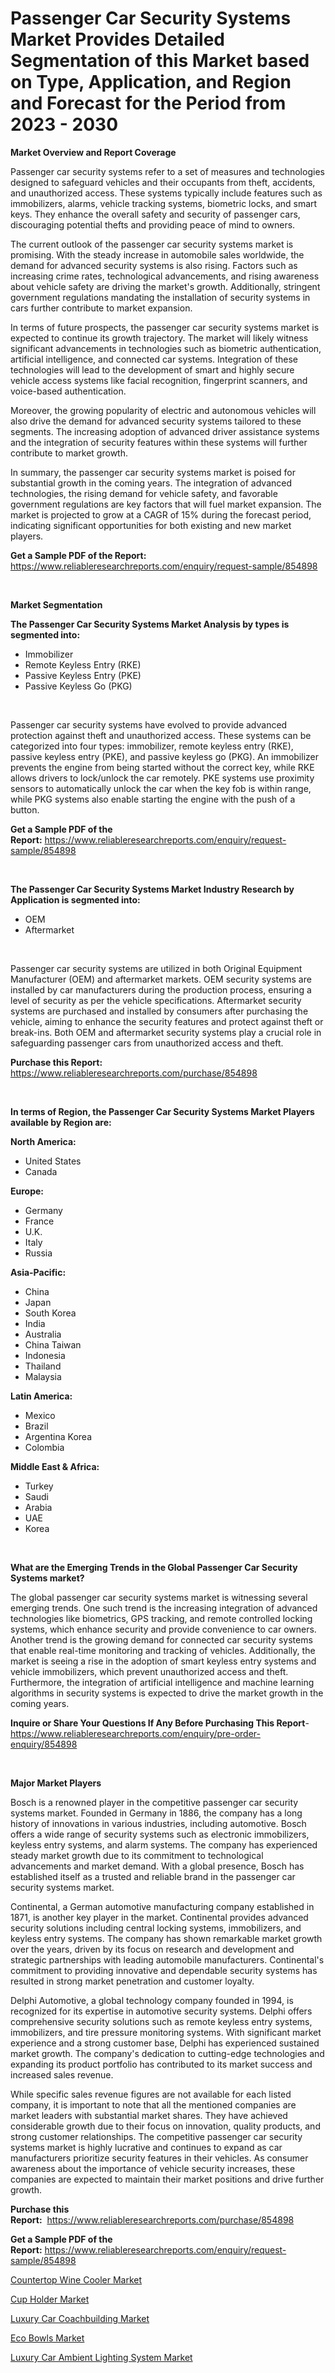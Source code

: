 <p><h1>Passenger Car Security Systems Market Provides Detailed Segmentation of this Market based on Type, Application, and Region and Forecast for the Period from 2023 - 2030</h1></p><p><strong>Market Overview and Report Coverage</strong></p>
<p><p>Passenger car security systems refer to a set of measures and technologies designed to safeguard vehicles and their occupants from theft, accidents, and unauthorized access. These systems typically include features such as immobilizers, alarms, vehicle tracking systems, biometric locks, and smart keys. They enhance the overall safety and security of passenger cars, discouraging potential thefts and providing peace of mind to owners.</p><p>The current outlook of the passenger car security systems market is promising. With the steady increase in automobile sales worldwide, the demand for advanced security systems is also rising. Factors such as increasing crime rates, technological advancements, and rising awareness about vehicle safety are driving the market's growth. Additionally, stringent government regulations mandating the installation of security systems in cars further contribute to market expansion.</p><p>In terms of future prospects, the passenger car security systems market is expected to continue its growth trajectory. The market will likely witness significant advancements in technologies such as biometric authentication, artificial intelligence, and connected car systems. Integration of these technologies will lead to the development of smart and highly secure vehicle access systems like facial recognition, fingerprint scanners, and voice-based authentication.</p><p>Moreover, the growing popularity of electric and autonomous vehicles will also drive the demand for advanced security systems tailored to these segments. The increasing adoption of advanced driver assistance systems and the integration of security features within these systems will further contribute to market growth.</p><p>In summary, the passenger car security systems market is poised for substantial growth in the coming years. The integration of advanced technologies, the rising demand for vehicle safety, and favorable government regulations are key factors that will fuel market expansion. The market is projected to grow at a CAGR of 15% during the forecast period, indicating significant opportunities for both existing and new market players.</p></p>
<p><strong>Get a Sample PDF of the Report:</strong> <a href="https://www.reliableresearchreports.com/enquiry/request-sample/854898">https://www.reliableresearchreports.com/enquiry/request-sample/854898</a></p>
<p>&nbsp;</p>
<p><strong>Market Segmentation</strong></p>
<p><strong>The Passenger Car Security Systems Market Analysis by types is segmented into:</strong></p>
<p><ul><li>Immobilizer</li><li>Remote Keyless Entry (RKE)</li><li>Passive Keyless Entry (PKE)</li><li>Passive Keyless Go (PKG)</li></ul></p>
<p>&nbsp;</p>
<p><p>Passenger car security systems have evolved to provide advanced protection against theft and unauthorized access. These systems can be categorized into four types: immobilizer, remote keyless entry (RKE), passive keyless entry (PKE), and passive keyless go (PKG). An immobilizer prevents the engine from being started without the correct key, while RKE allows drivers to lock/unlock the car remotely. PKE systems use proximity sensors to automatically unlock the car when the key fob is within range, while PKG systems also enable starting the engine with the push of a button.</p></p>
<p><strong>Get a Sample PDF of the Report:</strong>&nbsp;<a href="https://www.reliableresearchreports.com/enquiry/request-sample/854898">https://www.reliableresearchreports.com/enquiry/request-sample/854898</a></p>
<p>&nbsp;</p>
<p><strong>The Passenger Car Security Systems Market Industry Research by Application is segmented into:</strong></p>
<p><ul><li>OEM</li><li>Aftermarket</li></ul></p>
<p>&nbsp;</p>
<p><p>Passenger car security systems are utilized in both Original Equipment Manufacturer (OEM) and aftermarket markets. OEM security systems are installed by car manufacturers during the production process, ensuring a level of security as per the vehicle specifications. Aftermarket security systems are purchased and installed by consumers after purchasing the vehicle, aiming to enhance the security features and protect against theft or break-ins. Both OEM and aftermarket security systems play a crucial role in safeguarding passenger cars from unauthorized access and theft.</p></p>
<p><strong>Purchase this Report:</strong>&nbsp; <a href="https://www.reliableresearchreports.com/purchase/854898">https://www.reliableresearchreports.com/purchase/854898</a></p>
<p>&nbsp;</p>
<p><strong>In terms of Region, the Passenger Car Security Systems Market Players available by Region are:</strong></p>
<p>
    <p> <strong> North America: </strong>
        <ul>
            <li>United States</li>
            <li>Canada</li>
        </ul>
        </p> 
    <p> <strong> Europe: </strong>
        <ul>
            <li>Germany</li>
            <li>France</li>
            <li>U.K.</li>
            <li>Italy</li>
            <li>Russia</li>
        </ul>
        </p> 
    <p> <strong> Asia-Pacific: </strong>
        <ul>
            <li>China</li>
            <li>Japan</li>
            <li>South Korea</li>
            <li>India</li>
            <li>Australia</li>
            <li>China Taiwan</li>
            <li>Indonesia</li>
            <li>Thailand</li>
            <li>Malaysia</li>
        </ul>
        </p> 
    <p> <strong> Latin America: </strong>
        <ul>
            <li>Mexico</li>
            <li>Brazil</li>
            <li>Argentina Korea</li>
            <li>Colombia</li>
        </ul>
        </p> 
    <p> <strong> Middle East & Africa: </strong>
        <ul>
            <li>Turkey</li>
            <li>Saudi</li>
            <li>Arabia</li>
            <li>UAE</li>
            <li>Korea</li>
        </ul>
    </p>
    </p>
<p>&nbsp;</p>
<p><strong>What are the Emerging Trends in the Global Passenger Car Security Systems market?</strong></p>
<p><p>The global passenger car security systems market is witnessing several emerging trends. One such trend is the increasing integration of advanced technologies like biometrics, GPS tracking, and remote controlled locking systems, which enhance security and provide convenience to car owners. Another trend is the growing demand for connected car security systems that enable real-time monitoring and tracking of vehicles. Additionally, the market is seeing a rise in the adoption of smart keyless entry systems and vehicle immobilizers, which prevent unauthorized access and theft. Furthermore, the integration of artificial intelligence and machine learning algorithms in security systems is expected to drive the market growth in the coming years.</p></p>
<p><strong>Inquire or Share Your Questions If Any Before Purchasing This Report</strong>- <a href="https://www.reliableresearchreports.com/enquiry/pre-order-enquiry/854898">https://www.reliableresearchreports.com/enquiry/pre-order-enquiry/854898</a></p>
<p>&nbsp;</p>
<p><strong>Major Market Players</strong></p>
<p><p>Bosch is a renowned player in the competitive passenger car security systems market. Founded in Germany in 1886, the company has a long history of innovations in various industries, including automotive. Bosch offers a wide range of security systems such as electronic immobilizers, keyless entry systems, and alarm systems. The company has experienced steady market growth due to its commitment to technological advancements and market demand. With a global presence, Bosch has established itself as a trusted and reliable brand in the passenger car security systems market.</p><p>Continental, a German automotive manufacturing company established in 1871, is another key player in the market. Continental provides advanced security solutions including central locking systems, immobilizers, and keyless entry systems. The company has shown remarkable market growth over the years, driven by its focus on research and development and strategic partnerships with leading automobile manufacturers. Continental's commitment to providing innovative and dependable security systems has resulted in strong market penetration and customer loyalty.</p><p>Delphi Automotive, a global technology company founded in 1994, is recognized for its expertise in automotive security systems. Delphi offers comprehensive security solutions such as remote keyless entry systems, immobilizers, and tire pressure monitoring systems. With significant market experience and a strong customer base, Delphi has experienced sustained market growth. The company's dedication to cutting-edge technologies and expanding its product portfolio has contributed to its market success and increased sales revenue.</p><p>While specific sales revenue figures are not available for each listed company, it is important to note that all the mentioned companies are market leaders with substantial market shares. They have achieved considerable growth due to their focus on innovation, quality products, and strong customer relationships. The competitive passenger car security systems market is highly lucrative and continues to expand as car manufacturers prioritize security features in their vehicles. As consumer awareness about the importance of vehicle security increases, these companies are expected to maintain their market positions and drive further growth.</p></p>
<p><strong>Purchase this Report:</strong>&nbsp;&nbsp;<a href="https://www.reliableresearchreports.com/purchase/854898">https://www.reliableresearchreports.com/purchase/854898</a></p>
<p></p>
<p><strong>Get a Sample PDF of the Report:</strong>&nbsp;<a href="https://www.reliableresearchreports.com/enquiry/request-sample/854898">https://www.reliableresearchreports.com/enquiry/request-sample/854898</a></p>
<p><p><a href="https://medium.com/@rameshramurp23/countertop-wine-cooler-market-furnishes-information-on-market-share-market-trends-and-market-187938bd8fa8">Countertop Wine Cooler Market</a></p><p><a href="https://medium.com/@devidwarnerrp23/cup-holder-market-size-reveals-the-best-marketing-channels-in-global-industry-e08b5bcabe3d">Cup Holder Market</a></p><p><a href="https://github.com/melchekhinf/Market-Research-Report-List-1/blob/main/luxury-car-coachbuilding-market.md">Luxury Car Coachbuilding Market</a></p><p><a href="https://medium.com/@adityalohrp23/eco-bowls-market-trends-forecast-and-competitive-analysis-to-2030-d48d895b9c00">Eco Bowls Market</a></p><p><a href="https://github.com/sndrkn/Market-Research-Report-List-1/blob/main/luxury-car-ambient-lighting-system-market.md">Luxury Car Ambient Lighting System Market</a></p></p>